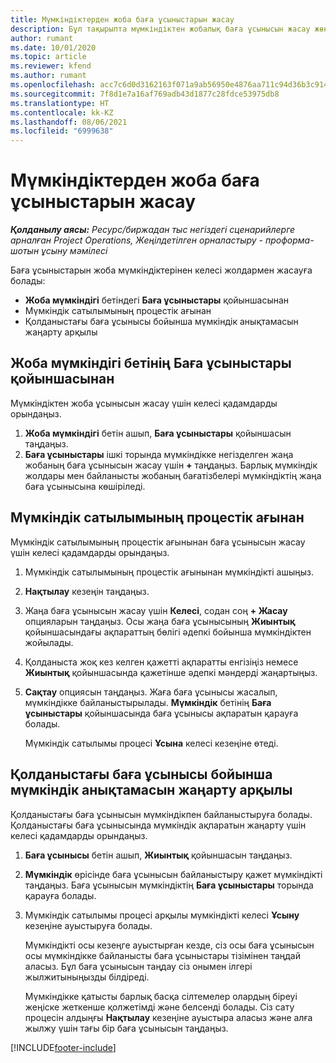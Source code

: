```yaml
---
title: Мүмкіндіктерден жоба баға ұсыныстарын жасау
description: Бұл тақырыпта мүмкіндіктен жобалық баға ұсынысын жасау жөнінде ақпарат берілген.
author: rumant
ms.date: 10/01/2020
ms.topic: article
ms.reviewer: kfend
ms.author: rumant
ms.openlocfilehash: acc7c6d0d3162163f071a9ab56950e4876aa711c94d36b3c9149cd46d76c57bd
ms.sourcegitcommit: 7f8d1e7a16af769adb43d1877c28fdce53975db8
ms.translationtype: HT
ms.contentlocale: kk-KZ
ms.lasthandoff: 08/06/2021
ms.locfileid: "6999638"
---
```

# <a name="create-project-quotes-from-opportunities"></a>Мүмкіндіктерден жоба баға ұсыныстарын жасау

_**Қолданылу аясы:** Ресурс/биржадан тыс негіздегі сценарийлерге арналған Project Operations, Жеңілдетілген орналастыру - проформа-шотын ұсыну мәмілесі_

Баға ұсыныстарын жоба мүмкіндіктерінен келесі жолдармен жасауға болады:

- **Жоба мүмкіндігі** бетіндегі **Баға ұсыныстары** қойыншасынан
- Мүмкіндік сатылымының процестік ағынан
- Қолданыстағы баға ұсынысы бойынша мүмкіндік анықтамасын жаңарту арқылы

## <a name="from-the-quotes-tab-of-the-project-opportunity-page"></a>Жоба мүмкіндігі бетінің Баға ұсыныстары қойыншасынан

Мүмкіндіктен жоба ұсынысын жасау үшін келесі қадамдарды орындаңыз.

1. **Жоба мүмкіндігі** бетін ашып, **Баға ұсыныстары** қойыншасын таңдаңыз. 
2. **Баға ұсыныстары** ішкі торында мүмкіндікке негізделген жаңа жобаның баға ұсынысын жасау үшін **+** таңдаңыз. Барлық мүмкіндік жолдары мен байланысты жобаның бағатізбелері мүмкіндіктің жаңа баға ұсынысына көшіріледі.

## <a name="from-the-opportunity-sales-process-flow"></a>Мүмкіндік сатылымының процестік ағынан

Мүмкіндік сатылымының процестік ағынынан баға ұсынысын жасау үшін келесі қадамдарды орындаңыз.

1. Мүмкіндік сатылымының процестік ағынынан мүмкіндікті ашыңыз.
2. **Нақтылау** кезеңін таңдаңыз. 
3. Жаңа баға ұсынысын жасау үшін **Келесі**, содан соң **+ Жасау** опцияларын таңдаңыз. Осы жаңа баға ұсынысының **Жиынтық** қойыншасындағы ақпараттың бөлігі әдепкі бойынша мүмкіндіктен жойылады. 
4. Қолданыста жоқ кез келген қажетті ақпаратты енгізіңіз немесе **Жиынтық** қойыншасында қажетінше әдепкі мәндерді жаңартыңыз.
5. **Сақтау** опциясын таңдаңыз. Жаға баға ұсынысы жасалып, мүмкіндікке байланыстырылады. **Мүмкіндік** бетінің **Баға ұсыныстары** қойыншасында баға ұсынысы ақпаратын қарауға болады. 

   Мүмкіндік сатылымы процесі **Ұсына** келесі кезеңіне өтеді.


## <a name="by-updating-the-opportunity-reference-on-an-existing-quote"></a>Қолданыстағы баға ұсынысы бойынша мүмкіндік анықтамасын жаңарту арқылы

Қолданыстағы баға ұсынысын мүмкіндікпен байланыстыруға болады. Қолданыстағы баға ұсынысында мүмкіндік ақпаратын жаңарту үшін келесі қадамдарды орындаңыз.

1. **Баға ұсынысы** бетін ашып, **Жиынтық** қойыншасын таңдаңыз.
2. **Мүмкіндік** өрісінде баға ұсынысын байланыстыру қажет мүмкіндікті таңдаңыз. Баға ұсынысын мүмкіндіктің **Баға ұсыныстары** торында қарауға болады. 
3. Мүмкіндік сатылымы процесі арқылы мүмкіндікті келесі **Ұсыну** кезеңіне ауыстыруға болады. 

   Мүмкіндікті осы кезеңге ауыстырған кезде, сіз осы баға ұсынысын осы мүмкіндікке байланысты баға ұсыныстары тізімінен таңдай аласыз. Бұл баға ұсынысын таңдау сіз онымен ілгері жылжитыныңызды білдіреді.

   Мүмкіндікке қатысты барлық басқа сілтемелер олардың біреуі жеңіске жеткенше қолжетімді және белсенді болады. Сіз сату процесін алдыңғы **Нақтылау** кезеңіне ауыстыра аласыз және алға жылжу үшін тағы бір баға ұсынысын таңдаңыз.


[!INCLUDE[footer-include](../includes/footer-banner.md)]